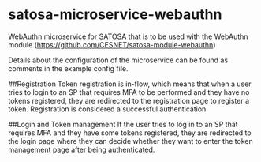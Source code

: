 # satosa-microservice-webauthn
WebAuthn microservice for SATOSA that is to be used with the WebAuthn module (https://github.com/CESNET/satosa-module-webauthn)

Details about the configuration of the microservice can be found as comments in the example config file.

##Registration
Token registration is in-flow, which means that when a user tries to login to an SP
that requires MFA to be performed and they have no tokens registered, they are redirected to 
the registration page to register a token. Registration is considered a successful
authentication.

##Login and Token management
If the user tries to log in to an SP that requires MFA and they have some tokens registered, they
are redirected to the login page where they can decide
whether they want to enter the token management page after being authenticated.